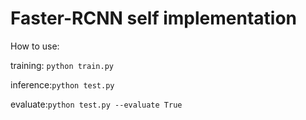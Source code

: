 # Faster-RCNN self implementation

How to use:

training: ```python train.py```

inference:```python test.py ```

evaluate:```python test.py --evaluate True```
